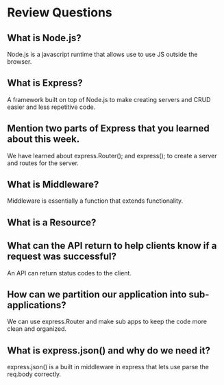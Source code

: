 # Review Questions

## What is Node.js?
  Node.js is a javascript runtime that allows use to use JS outside the browser.
## What is Express?
  A framework built on top of Node.js to make creating servers and CRUD easier and less repetitive code.
## Mention two parts of Express that you learned about this week.
  We have learned about express.Router(); and express(); to create a server and routes for the server.
## What is Middleware?
  Middleware is essentially a function that extends functionality.
## What is a Resource?

## What can the API return to help clients know if a request was successful?
  An API can return status codes to the client.
## How can we partition our application into sub-applications?
  We can use express.Router and make sub apps to keep the code more clean and organized.
## What is express.json() and why do we need it?
  express.json() is a built in middleware in express that lets use parse the req.body correctly.
